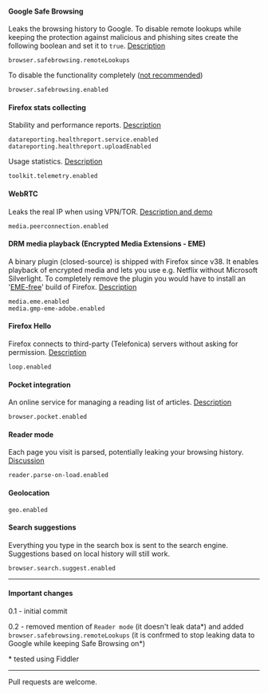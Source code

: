 #### Google Safe Browsing

Leaks the browsing history to Google. To disable remote lookups while keeping the protection against malicious and phishing sites create the following boolean and set it to ```true```. [Description](http://kb.mozillazine.org/Browser.safebrowsing.remoteLookups)
```
browser.safebrowsing.remoteLookups
```

To disable the functionality completely ([not recommended](https://github.com/amq/firefox-debloat/issues/3))
```
browser.safebrowsing.enabled
```

#### Firefox stats collecting

Stability and performance reports. [Description](https://www.mozilla.org/en-US/privacy/firefox/#health-report)
```
datareporting.healthreport.service.enabled
datareporting.healthreport.uploadEnabled
```

Usage statistics. [Description](https://www.mozilla.org/en-US/privacy/firefox/#telemetry)
```
toolkit.telemetry.enabled
```

#### WebRTC

Leaks the real IP when using VPN/TOR. [Description and demo](https://github.com/diafygi/webrtc-ips)
```
media.peerconnection.enabled
```

#### DRM media playback (Encrypted Media Extensions - EME)

A binary plugin (closed-source) is shipped with Firefox since v38. It enables playback of encrypted media and lets you use e.g. Netflix without Microsoft Silverlight. To completely remove the plugin you would have to install an '[EME-free](http://download.cdn.mozilla.net/pub/firefox/releases/latest/win32-EME-free/)' build of Firefox. [Description](https://wiki.mozilla.org/Media/EME)
```
media.eme.enabled
media.gmp-eme-adobe.enabled
```

#### Firefox Hello

Firefox connects to third-party (Telefonica) servers without asking for permission. [Description](https://support.mozilla.org/en-US/kb/firefox-hello-video-and-voice-conversations-online)
```
loop.enabled
```

#### Pocket integration

An online service for managing a reading list of articles. [Description](https://support.mozilla.org/en-US/kb/save-web-pages-later-pocket-firefox)
```
browser.pocket.enabled
```

#### Reader mode

Each page you visit is parsed, potentially leaking your browsing history. [Discussion](https://bugzilla.mozilla.org/show_bug.cgi?id=558882)
```
reader.parse-on-load.enabled
```

#### Geolocation
```
geo.enabled
```

#### Search suggestions

Everything you type in the search box is sent to the search engine. Suggestions based on local history will still work.
```
browser.search.suggest.enabled
```

---

#### Important changes
0.1 - initial commit

0.2 - removed mention of ```Reader mode``` (it doesn't leak data\*) and added ```browser.safebrowsing.remoteLookups``` (it is confrmed to stop leaking data to Google while keeping Safe Browsing on\*)

\* tested using Fiddler

---

Pull requests are welcome.
